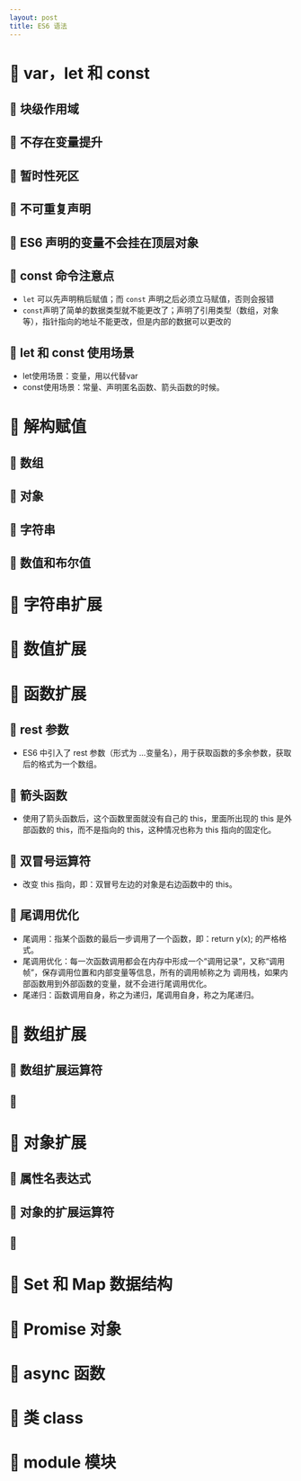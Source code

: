```yaml
---
layout: post
title: ES6 语法
---
```


# 📒 var，let 和 const

## 📄 块级作用域

## 📄 不存在变量提升

## 📄 暂时性死区

## 📄 不可重复声明

## 📄 ES6 声明的变量不会挂在顶层对象

## 📄 const 命令注意点

- `let` 可以先声明稍后赋值；而 `const` 声明之后必须立马赋值，否则会报错
- `const`声明了简单的数据类型就不能更改了；声明了引用类型（数组，对象等），指针指向的地址不能更改，但是内部的数据可以更改的

## 📄 let 和 const 使用场景

- let使用场景：变量，用以代替var
- const使用场景：常量、声明匿名函数、箭头函数的时候。


# 📒 解构赋值

## 📄 数组

## 📄 对象

## 📄 字符串

## 📄 数值和布尔值


# 📒 字符串扩展

# 📒 数值扩展

# 📒 函数扩展

## 📄 rest 参数

- ES6 中引入了 rest 参数（形式为 ...变量名），用于获取函数的多余参数，获取后的格式为一个数组。

## 📄 箭头函数

- 使用了箭头函数后，这个函数里面就没有自己的 this，里面所出现的 this 是外部函数的 this，而不是指向的 this，这种情况也称为 this 指向的固定化。

## 📄 双冒号运算符

- 改变 this 指向，即：双冒号左边的对象是右边函数中的 this。

## 📄 尾调用优化

- 尾调用：指某个函数的最后一步调用了一个函数，即：return y(x); 的严格格式。
- 尾调用优化：每一次函数调用都会在内存中形成一个“调用记录”，又称“调用帧”，保存调用位置和内部变量等信息，所有的调用帧称之为 调用栈，如果内部函数用到外部函数的变量，就不会进行尾调用优化。
- 尾递归：函数调用自身，称之为递归，尾调用自身，称之为尾递归。


# 📒 数组扩展

## 📄 数组扩展运算符

## 📄 

# 📒 对象扩展

## 📄 属性名表达式

## 📄 对象的扩展运算符

## 📄 

# 📒 Set 和 Map 数据结构

# 📒 Promise 对象

# 📒 async 函数

# 📒 类 class 

# 📒 module 模块




